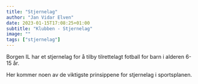 ```yaml
---
title: "Stjernelag"
author: "Jan Vidar Elven"
date: 2023-01-15T17:08:25+01:00
subtitle: "Klubben - Stjernelag"
image: ""
tags: ["stjernelag"]
---
```


Borgen IL har et stjernelag for å tilby tilrettelagt fotball for barn i alderen 6-15 år.

Her kommer noen av de viktigste prinsippene for stjernelag i sportsplanen.